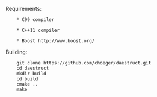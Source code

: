 
Requirements:

        * C99 compiler
        
        * C++11 compiler
        
        * Boost http://www.boost.org/

Building:

        git clone https://github.com/choeger/daestruct.git
        cd daestruct
        mkdir build
        cd build
        cmake ..
        make


        
